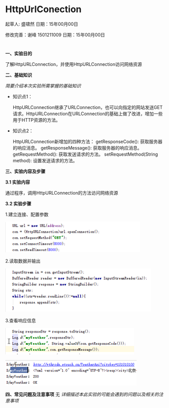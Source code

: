 # HttpUrlConection

起草人: 盛啸然   日期：15年00月00日

修改完善：谢峰 1501211009  日期：15年00月00日

# 

**一、实验目的**

了解HttpURLConnection，并使用HttpURLConnection访问网络资源

**二、基础知识**

*简要介绍本次实验所需掌握的基础知识*
   
* 知识点1：

     HttpURLConnection继承了URLConnection，也可以向指定的网站发送GET请求。HttpURLConnection在URLConnection的基础上做了改进，增加一些用于HTTP资源的方法。

* 知识点2：

     HttpURLConnection新增加的四种方法： getResponseCode(): 获取服务器的响应消息。 getResponseMessage(): 获取服务器的响应消息。 getRequestMethod(): 获取发送请求的方法。 setRequestMethod(String method): 设置发送请求的方法。


   

**三、实验内容及步骤**

**3.1 实验内容**

通过程序，调用HttpURLConnection的方法访问网络资源

**3.2 实验步骤**

1.建立连接、配置参数

![](更新实验2.png)

2.读取数据并输出

![](更新实验3.png)

3.查看响应信息

![](更新实验4.png)

![](更新实验1.png)

**四、常见问题及注意事项**
无
*详细描述本此实验的可能会遇到的问题以及相关的注意事项*


